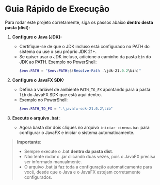 # Guia Rápido de Execução

Para rodar este projeto corretamente, siga os passos abaixo **dentro desta pasta (dist)**:

1. **Configure o Java (JDK):**
   - Certifique-se de que o JDK incluso está configurado no PATH do sistema ou use o seu próprio JDK 21+.
   - Se quiser usar o JDK incluso, adicione o caminho da pasta `bin` do JDK ao PATH. Exemplo no PowerShell:
     ```powershell
     $env:PATH = "$env:PATH;$(Resolve-Path .\jdk-21.0.2\bin)"
     ```

2. **Configure o JavaFX SDK:**
   - Defina a variável de ambiente `PATH_TO_FX` apontando para a pasta `lib` do JavaFX SDK que está aqui dentro.
   - Exemplo no PowerShell:
     ```powershell
     $env:PATH_TO_FX = ".\javafx-sdk-21.0.2\lib"
     ```

3. **Execute o arquivo .bat:**
   - Agora basta dar dois cliques no arquivo `iniciar-cinema.bat` para configurar o JavaFX e iniciar o sistema automaticamente.

> **Importante:**
> - Sempre execute o .bat **dentro da pasta dist**.
> - Não tente rodar o .jar clicando duas vezes, pois o JavaFX precisa ser informado manualmente.
> - O arquivo .bat já faz toda a configuração automaticamente para você, desde que o Java e o JavaFX estejam corretamente configurados.
